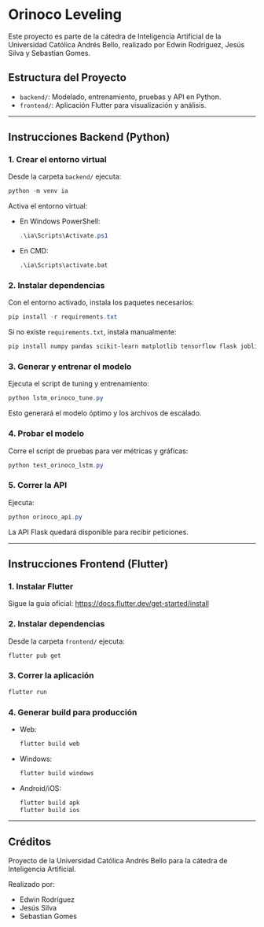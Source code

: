 # Orinoco Leveling

Este proyecto es parte de la cátedra de Inteligencia Artificial de la Universidad Católica Andrés Bello, realizado por Edwin Rodríguez, Jesús Silva y Sebastian Gomes.

## Estructura del Proyecto

- `backend/`: Modelado, entrenamiento, pruebas y API en Python.
- `frontend/`: Aplicación Flutter para visualización y análisis.

---

## Instrucciones Backend (Python)

### 1. Crear el entorno virtual

Desde la carpeta `backend/` ejecuta:

```powershell
python -m venv ia
```

Activa el entorno virtual:

- En Windows PowerShell:
  ```powershell
  .\ia\Scripts\Activate.ps1
  ```
- En CMD:
  ```cmd
  .\ia\Scripts\activate.bat
  ```

### 2. Instalar dependencias

Con el entorno activado, instala los paquetes necesarios:

```powershell
pip install -r requirements.txt
```

Si no existe `requirements.txt`, instala manualmente:

```powershell
pip install numpy pandas scikit-learn matplotlib tensorflow flask joblib
```

### 3. Generar y entrenar el modelo

Ejecuta el script de tuning y entrenamiento:

```powershell
python lstm_orinoco_tune.py
```

Esto generará el modelo óptimo y los archivos de escalado.

### 4. Probar el modelo

Corre el script de pruebas para ver métricas y gráficas:

```powershell
python test_orinoco_lstm.py
```

### 5. Correr la API

Ejecuta:

```powershell
python orinoco_api.py
```

La API Flask quedará disponible para recibir peticiones.

---

## Instrucciones Frontend (Flutter)

### 1. Instalar Flutter

Sigue la guía oficial: https://docs.flutter.dev/get-started/install

### 2. Instalar dependencias

Desde la carpeta `frontend/` ejecuta:

```powershell
flutter pub get
```

### 3. Correr la aplicación

```powershell
flutter run
```

### 4. Generar build para producción

- Web:
  ```powershell
  flutter build web
  ```
- Windows:
  ```powershell
  flutter build windows
  ```
- Android/iOS:
  ```powershell
  flutter build apk
  flutter build ios
  ```

---

## Créditos

Proyecto de la Universidad Católica Andrés Bello para la cátedra de Inteligencia Artificial.

Realizado por:

- Edwin Rodríguez
- Jesús Silva
- Sebastian Gomes

